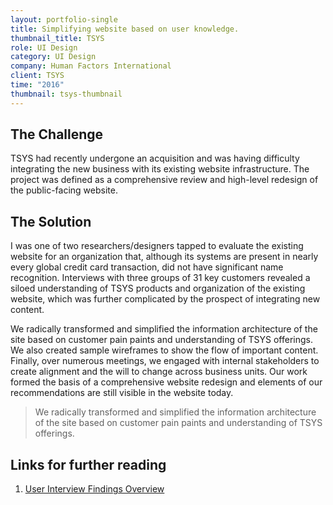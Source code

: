 ```yaml
---
layout: portfolio-single
title: Simplifying website based on user knowledge.
thumbnail_title: TSYS
role: UI Design
category: UI Design
company: Human Factors International
client: TSYS
time: "2016"
thumbnail: tsys-thumbnail
---
```


## The Challenge

TSYS had recently undergone an acquisition and was having difficulty integrating the new business with its existing website infrastructure. The project was defined as a comprehensive review and high-level redesign of the public-facing website.


## The Solution

I was one of two researchers/designers tapped to evaluate the existing website for an organization that, although its systems are present in nearly every global credit card transaction, did not have significant name recognition. Interviews with three groups of 31 key customers revealed a siloed understanding of TSYS products and organization of the existing website, which was further complicated by the prospect of integrating new content.

We radically transformed and simplified the information architecture of the site based on customer pain paints and understanding of TSYS offerings. We also created sample wireframes to show the flow of important content. Finally, over numerous meetings, we engaged with internal stakeholders to create alignment and the will to change across business units. Our work formed the basis of a comprehensive website redesign and elements of our recommendations are still visible in the website today.

> We radically transformed and simplified the information architecture of the site based on customer pain paints and understanding of TSYS offerings.

## Links for further reading

1. [User Interview Findings Overview](/downloads/TSYS_User_Interview_Findings_Overview_103116.pdf)
